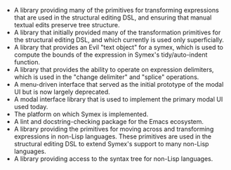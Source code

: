 * A library providing many of the primitives for transforming expressions that are used in the structural editing DSL, and ensuring that manual textual edits preserve tree structure.
* A library that initially provided many of the transformation primitives for the structural editing DSL, and which currently is used only superficially.
* A library that provides an Evil "text object" for a symex, which is used to compute the bounds of the expression in Symex's tidy/auto-indent function.
* A library that provides the ability to operate on expression delimiters, which is used in the "change delimiter" and "splice" operations.
* A menu-driven interface that served as the initial prototype of the modal UI but is now largely deprecated.
* A modal interface library that is used to implement the primary modal UI used today.
* The platform on which Symex is implemented.
* A lint and docstring-checking package for the Emacs ecosystem.
* A library providing the primitives for moving across and transforming expressions in non-Lisp languages. These primitives are used in the structural editing DSL to extend Symex's support to many non-Lisp languages.
* A library providing access to the syntax tree for non-Lisp languages.
